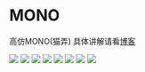 # MONO
高仿MONO(猫弄)
具体讲解请看[博客](https://www.jianshu.com/p/8b66d63abe1d)

![](https://upload-images.jianshu.io/upload_images/1220329-fe2036813330b1e7.gif?imageMogr2/auto-orient/strip)
![](https://upload-images.jianshu.io/upload_images/1220329-5f0f6d99bbf58f27.gif?imageMogr2/auto-orient/strip)
![](https://upload-images.jianshu.io/upload_images/1220329-2735d6351b871021.gif?imageMogr2/auto-orient/strip)
![](https://upload-images.jianshu.io/upload_images/1220329-67447b4994cf5088.gif?imageMogr2/auto-orient/strip)
![](https://upload-images.jianshu.io/upload_images/1220329-766d356d721180c4.gif?imageMogr2/auto-orient/strip)
![](https://upload-images.jianshu.io/upload_images/1220329-c286766f9ea015e0.gif?imageMogr2/auto-orient/strip)
![](https://upload-images.jianshu.io/upload_images/1220329-ab9663a82c725221.gif?imageMogr2/auto-orient/strip)
![](https://upload-images.jianshu.io/upload_images/1220329-da8253523f3b3a5c.gif?imageMogr2/auto-orient/strip)
